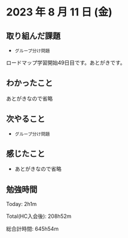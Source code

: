 # 2023 年 8 月 11 日 (金)

## 取り組んだ課題

- `グループ分け問題`

ロードマップ学習開始49日目です。あとがきです。

## わかったこと

あとがきなので省略

## 次やること

- `グループ分け問題`

## 感じたこと

- あとがきなので省略


## 勉強時間

Today: 2h1m

Total(HC入会後): 208h52m

総合計時間: 645h54m
